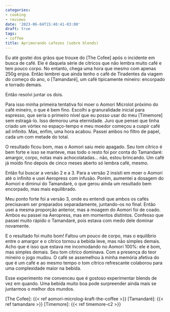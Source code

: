 ```yaml
---
categories:
- cooking
- reviews
date: '2023-06-04T15:40:41-03:00'
draft: true
tags:
- coffee
title: Aprimorando cafezes (sobre blends)
---
```


Eu até gostei dos grãos que trouxe do [The Cofee] após o incidente em busca de café. Ele é daquela série de cítricos que não lembra muito café e tem pouco corpo. No entanto, chega uma hora que mesmo com apenas 250g enjoa. Então lembrei que ainda tenho o café de Tiradentes da viagem do começo do ano, o [Tamandaré], um café tipicamente mineiro: encorpado e torrado demais.

Então resolvi juntar os dois.

Para isso minha primeira tentativa foi moer o Aomori Microlot próximo do café mineiro, o que é bem fino. Escolhi a granuralidade inicial para espresso, que seria o primeiro nível que eu posso usar do meu [Timemore] sem estragá-lo. Isso demorou uma eternidade. Juro que pensei que tinha criado um vórtex no espaço-tempo e meu moedor começou a cuspir café ad infinito. Mas, enfim, uma hora acabou. Passei ambos no filtro de papel, cada um com metade do total.

O resultado ficou bom, mas o Aomori saiu meio apagado. Seu tom cítrico é bem forte e isso se manteve, mas todo o resto foi por conta do Tamandaré: amargor, corpo, notas mais achocolatadas... não, estou brincando. Um café já moído fino depois de cinco meses aberto só lembra café, mesmo.

Então fui buscar a versão 2 e a 3. Para a versão 2 insisti em moer o Aomori até o infinito e usei Aeropress com infusão. Porém, aumentei a dosagem do Aomori e diminuí do Tamandaré, o que gerou ainda um resultado bem encorpado, mas mais equilibrado.

Meu ponto forte foi a versão 3, onde eu entendi que ambos os cafés precisavam ser preparados separadamente, juntando-os no final. Então usei a mesma proporção anterior, mas a moagem do Aomori foi de coado. Ambos eu passei na Aeropress, mas em momentos distintos. Confesso que passei muito rápido o Tamandaré, pois estava com medo dele dominar novamente.

E o resultado foi muito bom! Faltou um pouco de corpo, mas o equilíbrio entre o amargor e o cítrico tornou a bebida leve, mas não simples demais. Acho que é isso que estava me incomodando no Aomori 100%: ele é bom, mas simples demais. Seu tom cítrico dominava. Com a presença do teor mineiro o jogo mudou. O café se assemelhou à minha memória afetiva do que é um café e ao mesmo tempo o tom cítrico refrescante colaborou para uma complexidade maior na bebida.

Esse experimento me convenceu que é gostoso experimentar blends de vez em quando. Uma bebida muito boa pode surpreender ainda mais se juntarmos o melhor dos mundos.

[The Cofee]: {{< ref aomori-microlog-kraft-the-coffee >}}
[Tamandaré]: {{< ref tamandare >}}
[Timemore]: {{< ref timemore-c2 >}}
